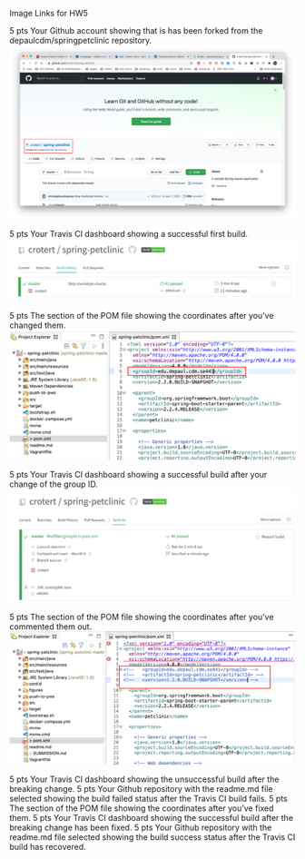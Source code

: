 Image Links for HW5

5 pts Your Github account showing that is has been forked from the depaulcdm/springpetclinic
repository.
![Figure 1](figures/Figure1_GitHub_Forked.png)

5 pts Your Travis CI dashboard showing a successful first build.
![Figure 2](figures/Figure2_Travis_Initial_Build.png)

5 pts The section of the POM file showing the coordinates after you’ve changed them.
![Figure 3](figures/Figure3_POM_Change.png)

5 pts Your Travis CI dashboard showing a successful build after your change of the group
ID.
![Figure 4](figures/Figure4_TravisCI_Success_GroupIdChange.png)

5 pts The section of the POM file showing the coordinates after you’ve commented them
out.
![Figure 5](figures/Figure5_POM_CommentedCoordinates.png)

5 pts Your Travis CI dashboard showing the unsuccessful build after the breaking change.
5 pts Your Github repository with the readme.md file selected showing the build failed
status after the Travis CI build fails.
5 pts The section of the POM file showing the coordinates after you’ve fixed them.
5 pts Your Travis CI dashboard showing the successful build after the breaking change has
been fixed.
5 pts Your Github repository with the readme.md file selected showing the build success
status after the Travis CI build has recovered.
